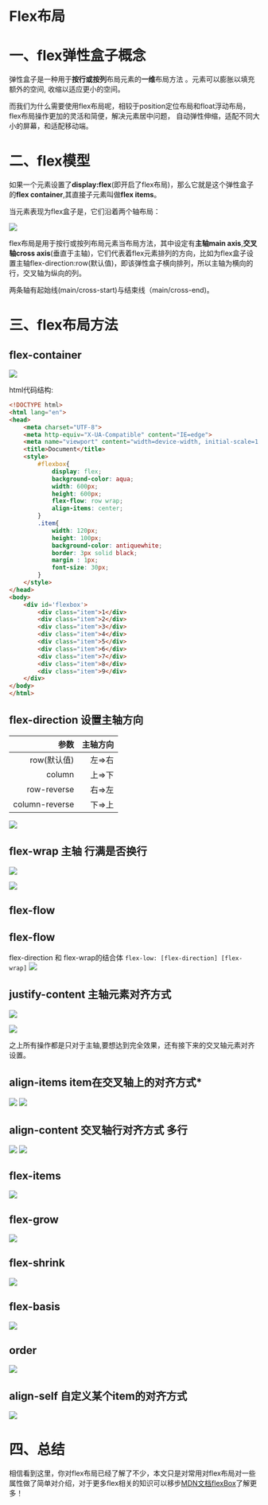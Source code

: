 
# Flex布局

# 一、flex弹性盒子概念

弹性盒子是一种用于**按行或按列**布局元素的**一维**布局方法 。元素可以膨胀以填充额外的空间, 收缩以适应更小的空间。

而我们为什么需要使用flex布局呢，相较于position定位布局和float浮动布局，flex布局操作更加的灵活和简便，解决元素居中问题， 自动弹性伸缩，适配不同大小的屏幕，和适配移动端。

# 二、flex模型

如果一个元素设置了**display:flex**(即开启了flex布局)，那么它就是这个弹性盒子的**flex container**,其直接子元素叫做**flex items**。

当元素表现为flex盒子是，它们沿着两个轴布局：

![](https://obs-pic-1309372570.cos.ap-chongqing.myqcloud.com/20220921211620.png)


flex布局是用于按行或按列布局元素当布局方法，其中设定有**主轴main axis**,**交叉轴cross axis**(垂直于主轴)，它们代表着flex元素排列的方向，比如为flex盒子设置主轴flex-direction:row(默认值)，即该弹性盒子横向排列，所以主轴为横向的行，交叉轴为纵向的列。

两条轴有起始线(main/cross-start)与结束线（main/cross-end)。

# 三、flex布局方法

## flex-container
![](https://obs-pic-1309372570.cos.ap-chongqing.myqcloud.com/20220921211656.png)

html代码结构:

``` html
<!DOCTYPE html>
<html lang="en">
<head>
	<meta charset="UTF-8">
	<meta http-equiv="X-UA-Compatible" content="IE=edge">
	<meta name="viewport" content="width=device-width, initial-scale=1.0">
	<title>Document</title>
	<style>
		#flexbox{
			display: flex;
			background-color: aqua;
			width: 600px;
			height: 600px;
			flex-flow: row wrap;
			align-items: center;
		}
		.item{
			width: 120px;
			height: 100px;
			background-color: antiquewhite;
			border: 3px solid black;
			margin : 1px;
			font-size: 30px;
		}
	</style>
</head>
<body>
	<div id='flexbox'>
		<div class="item">1</div>
		<div class="item">2</div>
		<div class="item">3</div>
		<div class="item">4</div>
		<div class="item">5</div>
		<div class="item">6</div>
		<div class="item">7</div>
		<div class="item">8</div>
		<div class="item">9</div>
	</div>
</body>
</html>
```

## flex-direction 设置主轴方向

|参数|主轴方向|
|-:     |-:|
|row(默认值)|左⇒右|
|column|上⇒下	 |
|row-reverse| 右⇒左|
|column-reverse	|下⇒上 |

![](https://obs-pic-1309372570.cos.ap-chongqing.myqcloud.com/20220921212019.png)


## flex-wrap 主轴 行满是否换行

![](https://obs-pic-1309372570.cos.ap-chongqing.myqcloud.com/20220921212040.png)

![](https://obs-pic-1309372570.cos.ap-chongqing.myqcloud.com/20220921212051.png)

## flex-flow

## flex-flow

flex-direction 和 flex-wrap的结合体
`flex-low: [flex-direction] [flex-wrap]`
![](https://obs-pic-1309372570.cos.ap-chongqing.myqcloud.com/20220921212120.png)

## justify-content 主轴元素对齐方式

![](https://obs-pic-1309372570.cos.ap-chongqing.myqcloud.com/20220921212136.png)

![](https://obs-pic-1309372570.cos.ap-chongqing.myqcloud.com/20220921212154.png)

之上所有操作都是只对于主轴,要想达到完全效果，还有接下来的交叉轴元素对齐设置。

## align-items item在交叉轴上的对齐方式*

![](https://obs-pic-1309372570.cos.ap-chongqing.myqcloud.com/20220921212209.png)
![](https://obs-pic-1309372570.cos.ap-chongqing.myqcloud.com/20220921212220.png)

## align-content 交叉轴行对齐方式 多行

![](https://obs-pic-1309372570.cos.ap-chongqing.myqcloud.com/20220921212236.png)
![](https://obs-pic-1309372570.cos.ap-chongqing.myqcloud.com/20220921212258.png)

## flex-items
![](https://obs-pic-1309372570.cos.ap-chongqing.myqcloud.com/20220921212310.png)

## flex-grow

![](https://obs-pic-1309372570.cos.ap-chongqing.myqcloud.com/20220921212333.png)

## flex-shrink

![](https://obs-pic-1309372570.cos.ap-chongqing.myqcloud.com/20220921212346.png)

## flex-basis

![](https://obs-pic-1309372570.cos.ap-chongqing.myqcloud.com/20220921212403.png)

## order

![](https://obs-pic-1309372570.cos.ap-chongqing.myqcloud.com/20220921212412.png)

## align-self 自定义某个item的对齐方式

![](https://obs-pic-1309372570.cos.ap-chongqing.myqcloud.com/20220921212423.png)

# 四、总结

相信看到这里，你对flex布局已经了解了不少，本文只是对常用对flex布局对一些属性做了简单对介绍，对于更多flex相关的知识可以移步[MDN文档flexBox](https://developer.mozilla.org/en-US/docs/Learn/CSS/CSS_layout/Flexbox)了解更多！